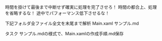 
時間を掛けて最後まで中断せず確実に処理を完了させろ！
時間の都合上、処理を省略するな！
途中でパフォーマンス低下させるな！

下記フォルダ全ファイル全文を末尾まで解析
Main.xaml
サンプル.md

タスク
サンプル.mdの様式で、Main.xamlの作成手順.md保存